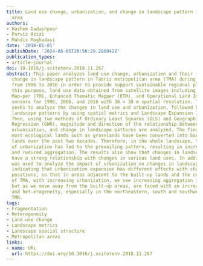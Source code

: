 ```yaml
---
title: Land use change, urbanization, and change in landscape pattern in a metropolitan
  area
authors:
- Hashem Dadashpoor
- Parviz Azizi
- Mahdis Moghadasi
date: '2018-01-01'
publishDate: '2024-06-05T20:56:29.206042Z'
publication_types:
- article-journal
doi: 10.1016/j.scitotenv.2018.11.267
abstract: This paper analyzes land use change, urbanization and their impact on the
  change in landscape pattern in Tabriz metropolitan area (TMA) during the time period
  from 1996 to 2016 in order to provide support sustainable regional planning. For
  this purpose, land use data obtained from satellite images including Landsat Thematic
  Map-per (TM), Enhanced Thematic Mapper (ETM), and Operational Land Imager (OLI)
  sensors for 1996, 2006, and 2016 with 30 × 30 m spatial resolution. This paper first
  seeks to analyze the changes in land use and urbanization, followed by changes in
  landscape patterns by using spatial metrics and Landscape Expansion Index (LEI).
  Then, using two methods of Ordinary Least Squares (OLS) and Geographically Weighted
  Regression (GWR), magnitude and direction of the relationship between land use changes,
  urbanization, and change in landscape patterns are analyzed. The findings show that
  most ecological lands such as grasslands have been converted into bare and urban
  lands over the past two decades. Therefore, in the whole landscape, the expansion
  of urbanization has led to the prevailing pattern, resulting in increased fragmentation
  and reduced aggregation. The results also show that changes in landscape patterns
  have a strong relationship with changes in various land uses. In addition, GWR analysis
  was used to analyze the impact of urbanization on changes in landscape patterns,
  indicating that urbanization expansion has different effects with changes in spatial
  positions, so that in areas adjacent to the built-up lands and the central regions
  of TMA, with increasing urbanization, we see increasing aggregation in the landscape,
  but as we move away from the built-up areas, are faced with an increase in fragmentation
  and het-erogeneity, especially in the northeastern, south and southwest areas of
  TMR.
tags:
- Fragmentation
- Heterogeneity
- Land use change
- Landscape metrics
- Landscape spatial structure
- Metropolitan areas
links:
- name: URL
  url: https://doi.org/10.1016/j.scitotenv.2018.11.267
---
```

